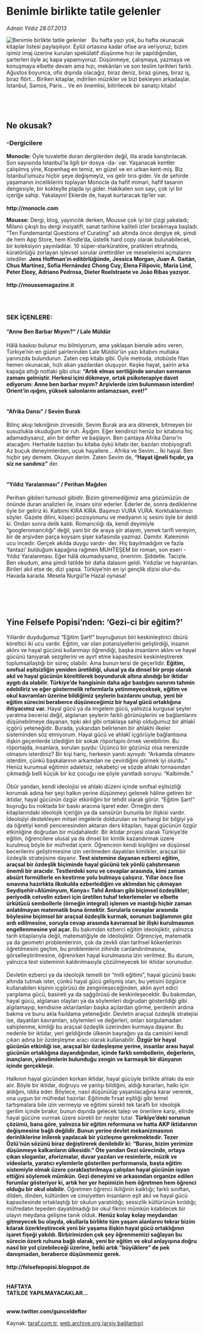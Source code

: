 # Benimle birlikte tatile gelenler

*Adnan Yıldız 28.07.2013*

<div class="yazi"><img align="left" alt="Benimle birlikte tatile gelenler" border="0" src="http://www.taraf.com.tr/fotoraflar/makaleler/benimle-birlikte-tatile-gelenler_425_orijinal.jpg" style="border-right-width:10px; border-color:#FFFFFF"/>Bu hafta yazı yok, bu hafta okunacak kitaplar listesi paylaşılıyor. Eylül ortasına kadar ofise ara veriyoruz; bizim işimiz imaj üzerine kurulan spekülatif düşünme hızı ile yapıldığından, şarterleri öyle aç kapa yapamıyoruz. Düşünmeye, çalışmaya, yazmaya ve konuşmaya elbette devam ama hızı, mekânları ve son teslim tarihleri farklı. Ağustos boyunca, ofis dışında olacağız, biraz deniz, biraz güneş, biraz iş, biraz flört... Biriken kitaplar, indirilen müzikler ve bizi bekleyen arkadaşlar. İstanbul, Samos, Paris... Ve en önemlisi, bitirilecek bir sanatçı kitabı!<br/>
<h2><br/></h2>
<h2>Ne okusak?</h2>
<h3>-Dergicilere</h3><strong>Monocle:</strong> Öyle tuvalette duran dergilerden değil, illa arada karıştırılacak. Son sayısında İstanbul’la ilgili bir dosya -da- var. Yaşanacak kentler çalışılmış yine, Kopenhag en temiz, en güzel ve en urban kent-miş. Biz İstanbul’umuzu hiçbir şeye değişmeyiz, vıs gelir tırıs gider. Ve de şehirde yaşamanın inceliklerini toplayan Monocle da hafif mimari, hafif tasarım dengesiyle, bir kokteylle plajda iyi gider. Hakikaten son sayı, çok iyi bir içeriğe sahip. Yakalayın! Eklerde de, hayat kurtaracak tip’ler var.<br/><br/><strong>http://monocle.com</strong><br/>
<p><strong>Mousse:</strong> Dergi, blog, yayıncılık derken, Mousse çok iyi bir çizgi yakaladı; Milano çıkışlı bu dergi insiyatifi, sanat tarihine kaliteli izler bırakmaya başladı. “Ten Fundemantal Questions of Curating” adı altında önce dergiye ek, şimdi de hem App Store, hem Kindle’da, üstelik hard copy olarak bulunabilecek, bir koleksiyon yayınladılar. 10 süper-starküratöre, pratikleri etrafında, küratörlüğü zorlayan işlevsel sorular ürettirdiler ve meselelerini açmalarını istediler. <strong>Jens Hoffman’ın editörlüğünde, Jessica Morgan, Juan A. Gaitán, Chus Martínez, Sofía Hernández Chong Cuy, Elena Filipovic, Maria Lind, Peter Eleey, Adriano Pedrosa, Dieter Roelstraete ve João Ribas yazıyor.<br/></strong><br/><strong>http://moussemagazine.it<br/></strong></p>
<h3><br/></h3>
<h3>SEK İÇENLERE:</h3>
<h4>“Anne Ben Barbar Mıyım?” / Lale Müldür</h4>Hâlâ baskısı bulunur mu bilmiyorum, ama yaklaşan bienale adını veren, Türkiye’nin en güzel şairlerinden Lale Müldür’ün yazı kitabını mutlaka yanınızda bulundurun. Zaten cep kitabı gibi. Öyle metroda, otobüste filan hemen okunacak, hızlı akan yazılardan oluşuyor. Keşke hayat, şairin arka kapağa attığı nottaki gibi olsa: <strong>“Artık elmas sertliğinde soruları sormanın zamanı gelmiştir. Herkesi içini dökmeye, ortak psikoterapiye davet ediyorum: Anne ben barbar mıyım? Arşivlerde izim bulunmasın isterdim! Orient’in ışığını, yüksek salonlarını anlamazsan, evet!”<br/></strong><br/>
<h4>“Afrika Dansı” / Sevim Burak</h4>Bilinç akışı tekniğinin zirvesidir. Sevim Burak ara ara dönerek, bitmeyen bir susuzlukla okuduğum bir ruh. Âşığım. Eğer kendinizi henüz bir kitabına hiç adamadıysanız, alın bir defter ve başlayın. Ben çantaya Afrika Dansı’nı atacağım. Herhalde bazıları bu kitaba öykü kitabı der, bazıları otobiyografi. Az buçuk deneyimlerden, uçuk hayallere... Afrika ve Sevim... İki hayal. Ben hiçbir şey demem. Okuyun derim. Zaten Sevim de, <strong>“Hayat iğneli fıçıdır, ya siz ne sandınız”</strong> der.<br/><br/>
<h4>“Yıldız Yaralanması” / Perihan Mağden</h4>Perihan gibileri turnusol gibidir. Bizim göremediğimiz ama gözümüzün de önünde duran analizleri ile, insanı sinir ederler. Ederler de, sonra dediklerine öyle bir geliriz ki. Kalbimi KIRA KIRA. Başımızı VURA VURA. Korktuklarımızı söyler. Gazete dilini, köşeci pozisyonunu ve medyanın iç sesini öyle bir deldi ki. Ondan sonra delik kaldı. Romancılığı da, kendi deyimiyle “googleromancılığı” değil, yani bir de araya şiir atayım, yemek tarifi vereyim, bir de arşivden parça koysam şişer kafasında yazmaz. Damıtır. Kaleminin ucu incedir. Gerçek akılda duygu vardır- der. Hiç bayılmadığım ve fazla ‘fantazi’ bulduğum kapağına rağmen MUHTEŞEM bir roman, son eseri -Yıldız Yaralanması. Eğer hâlâ okumadıysanız, öneririm. Şiddetle. Tacizle. Ben okudum, ama şimdi tatilde bir daha dalasım geldi. Yıldızlar ve hayranları. Birileri akıl etse de, dizi yapsa. Türkiye’nin en iyi gençlik dizisi olur-du. Havada karada. Mesela Nurgül’le Hazal oynasa!<br/><br/>
<h2><br/></h2>
<h2>Yine Felsefe Popisi’nden: ‘Gezi-ci bir eğitim?’</h2>
<p>Yıllardır duyduğumuz “Eğitim Şart!” buyruğunun biri keskinleştirici öbürü köreltici iki ucu vardır. Eğitim, var olan potansiyellerini geliştirdiği, insanın aklını ve hayal gücünü kullanmayı öğrendiği, başka insanların aklını ve hayal gücünü tanıyarak sezgilerini ve ayırt etme kapasitesini keskinleştirerek toplumsallaştığı bir süreç olabilir. Ama bunun tersi de geçerlidir. <strong>Eğitim, sınıfsal eşitsizliğin yeniden üretildiği, ulusal ya da dinsel bir proje olarak akıl ve hayal gücünün köreltilerek boyunduruk altına alındığı bir iktidar aygıtı da olabilir. Türkiye’de hangisinin daha ağır bastığını sanırım tahmin edebiliriz ve eğer göstermelik reformlarla yetinmeyeceksek, eğitim ve okul kavramları üzerine bildiğimiz şeylerin bazılarını unutup, yeni bir eğitim sürecini beraberce düşüneceğimiz bir hayal gücü ortaklığına ihtiyacımız var.</strong> Hayal gücü ya da imgelem gücü, yalnızca kurgusal şeyler yaratma becerisi değil, algılanan şeylerin farklı görünüşlerini ve bağlamlarını düşünebilmeye dayanan, tıpkı akıl gibi ortaklaşa sahip olduğumuz bir ahlakî içgörü yeteneğidir. Burada, yukarıdan belirlenen bir ahlakhi ilkeler sisteminden söz etmiyorum. Hayal gücü ve ahlakî içgörüyle bağlantısına ilişkin geçenlerde izlediğim bir sokak röportajını örnek verebilirim. Bu röportajda, insanlara, sorulan şuydu: Üçüncü bir gözünüz olsa nerenizde olmasını isterdiniz? Bir kişi hariç, herkesin yanıtı aynıydı: “Arkamda olmasını isterdim, çünkü başkalarının arkamdan ne çevirdiğini görmek iyi olurdu.” Henüz kurumsal eğitimin adaletsiz, rekabetçi ve sözde ahlaki tornasından çıkmadığı belli küçük bir kız çocuğu ise şöyle yanıtladı soruyu: “Kalbimde.”<br/><br/>Öbür yandan, kendi ideolojisi ve ahlaki düzeni içinde sınıfsal eşitsizliği korumak adına her şeyi halkın yerine düşünmeyi gelenek hâline getiren bir iktidar, hayal gücünün özgür etkinliğini bir tehdit olarak görür. “Eğitim Şart!” buyruğu bu noktada bir baskı aracına işaret eder. Örneğin ders kitaplarındaki ideolojik içeriğin ya da sansürün bununla bir ilişkisi vardır. İdeolojiyi destekleyen mitsel imgelerle doldurulan ve herhangi bir bilgiyi ya da öğretiyi kendi penceresinden aktaran ders kitapları, hayal gücünün özgür etkinliğine doğrudan bir müdahaledir. Bir iktidar projesi olarak Türkiye’de eğitim, öğrencilere ulusal ya da dinsel bir kimlik kazandırmak üzere kurulmuş böyle bir müfredat içerir. Öğrencinin kendi kişiliğini ve düşünsel becerilerini geliştirmesine izin verilmeden dayatılan kimlikler, araçsal bir özdeşlik stratejisine dayanır. <strong>Test sistemine dayanan ezberci eğitim, araçsal bir özdeşlik biçiminde hayal gücünü tek yönlü çalıştırmanın önemli bir aracıdır. Testlerdeki soru ve cevaplar arasında, kimi zaman absürt formüllerle en kestirme yolu bulmaya çalışırız. Yıllar önce lise sınavına hazırlıkta ilkokulda ezberlediğim ve aklımdan hiç çıkmayan Seydişehir=Alüminyum, Konya= Tahıl Ambarı gibi biçimsel özdeşlikler; periyodik cetvelin ezberi için üretilen tuhaf tekerlemeler ve elbette ürkütücü sembollerle (örneğin integral) işlenen ve mantığı hiçbir zaman anlatılmayan matematik buna örnektir. Sorularla cevaplar arasında böylesine biçimsel bir araçsal özdeşlik kurmak, sorunun bağlamının göz ardı edilmesine, soruyla cevap arasında kavramsal bir ilişki kurulmasının engellenmesine yol açar.</strong> Bu bakımdan ezberci eğitim ideolojiktir, yalnızca tarih kitaplarıyla değil, matematiğiyle de ideolojiktir. Öğrenciye, matematik ya da geometri problemlerinin, çok da zevkli olan tarihsel kökenlerinin öğretilmesini geçtim, bu problemlerin zihinde canlandırılmasına, görselleştirilmesine, öğrenirken hayal kurulmasına izin verilmez. Bu durum, yalnızca test sisteminin kaldırılmasıyla çözülmeyecek bir iktidar sorunudur.<br/><br/>Devletin ezberci ya da ideolojik temelli bir “milli eğitimi”, hayal gücünü baskı altında tutmak ister, çünkü hayal gücü gelişmiş olan, bu yetisini özgürce kullanabilen kişinin içgörüsü de zenginleşeceğinden, aklın ayırt edici yargılama gücü, basireti ya da sağgörüsü de keskinleşecektir. Bu bakımdan, hayal gücü, algılanan olayları ya da söylemleri doğrudan gösterildiği gibi algılamayıp, kendisine aktarılanları başka açılardan görme, perdenin ardına bakma ve bunu akla fısıldama yeteneğidir. Devletin araçsal özdeşlik stratejisi ise, dayatılan kavramları, söylemleri ve değerleri, onları sorgulamadan sahiplenme, kimliği bu araçsal özdeşlik üzerinden kurmaya dayanır. Bu nedenle bir iktidar, yeri geldiğinde ülkenin bayrağını ya da camisini kendi çıkarı adına bir özdeşleşme aracı olarak kullanabilir. <strong>Özgür bir hayal gücünün etkinliği ise, araçsal bir özdeşleşme yerine, insanlar arası hayal gücünün ortaklığına dayandığından, içinde farklı sembollerin, değerlerin, inançların, yönelimlerin bulunduğu zengin ve karmaşık bir dünyanın içinde gerçekleşir.<br/></strong><br/>Halkının hayal gücünden korkan iktidar, hayal gücüyle birlikte ahlakı da esir alır. Böyle bir iktidar, doğruyu ve yanlışı bildiğini, aldığı kararları, halkı için aldığını, iddia eder. Böylece, nasıl düşünülüp yaşanılacağına karar vererek, ona uygun bir müfredat hazırlar. Eğitimde fırsat eşitliği gibi temel tartışmalara bile izin vermeyip ve eğitimi sürekli tek taraflı bir ideolojik gerilim içinde bırakır, bunun dışında gelecek talep ve önerilere karşı, elinde hayal gücüne vurmak üzere sürekli bir neşter tutar. <strong>Türkiye’deki sorunun çözümü, bana göre, yalnızca bir eğitim reformuna ve hatta AKP iktidarının değişmesine bağlı değildir. Bunun yerine devlet mekanizmasının derinliklerine inilerek yapılacak bir yüzleşme gerekmektedir. Tezer Özlü’nün sözünü biraz değiştirerek denilebilir ki: “Burası, bizim yerimize düşünmeye kalkanların ülkesidir.” Öte yandan Gezi sürecinde, ortaya çıkan sloganlar, aforizmalar, duvar yazıları ve resimlerle, müzik ve videolarla, yaratıcı eylemlerle gösterilen performansla, başta eğitim sistemiyle olmak üzere çoraklaştırılmaya çalışılan hayal gücünün isyan ettiğini söylemek mümkün. Gezi deneyimi ve arkasından organize edilen forumlar gösteriyor ki, artık her yer hepimizin hem öğretmen hem öğrenci olduğu bir okul olabilir.</strong> Öğretmen öğrenci ikiliğinin kalktığı; farklı sınıftan, dilden, dinden, kültürden ve cinsiyetten insanların eşit akıl ve hayal gücü kapasitesinde ortaklaştığı bir okulun yaratıldığı; sessizlik kültürünün kırıldığı; müfredatın tepeden dayatılmadığı bir okul fikrini mümkün kılabilecek bir olayın meydana gelişine tanık olduk. <strong>Henüz kolay kolay meydandan gitmeyecek bu olayda, okullarla birlikte tüm yaşam alanlarını tekrar bizim kılarak özerkleştirecek yeni bir yaşama ilişkin hayal gücü ortaklığının işaret fişeği yakıldı. Birbirimizden çok şey öğrenmemizi sağlayan bu sürecin özerk ruhuna bağlı olarak, yeni bir eğitim ve okul anlayışına doğru nasıl bir yol çizebileceği üzerine, belki artık “büyüklere” de pek danışmadan, beraberce düşünmemiz gerek.<br/></strong><br/><strong>http://felsefepopisi.blogspot.de<br/></strong><br/><br/><strong>HAFTAYA <br/>TATİLDE YAPILMAYACAKLAR...</strong><br/><br/></p>
<p><strong>www.twitter.com/gunceldefter <br/></strong></p>
</div>

Kaynak: [taraf.com.tr](http://www.taraf.com.tr:80/adnan-yildiz/makale-benimle-birlikte-tatile-gelenler.htm), [web.archive.org (arşiv bağlantısı)](http://web.archive.org/web/20130819185552/http://www.taraf.com.tr:80/adnan-yildiz/makale-benimle-birlikte-tatile-gelenler.htm)

